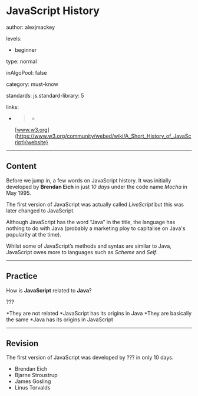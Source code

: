 # JavaScript History
author: alexjmackey

levels:

  - beginner

type: normal

inAlgoPool: false

category: must-know

standards:
  js.standard-library: 5

links:

  - >-
    [www.w3.org](https://www.w3.org/community/webed/wiki/A_Short_History_of_JavaScript){website}

---
## Content

Before we jump in, a few words on JavaScript history. It was initially developed by **Brendan Eich** in just *10 days* under the code name *Mocha* in May 1995.

The first version of JavaScript was actually called *LiveScript* but this was later changed to JavaScript.

Although JavaScript has the word “Java” in the title, the language has nothing to do with Java (probably a marketing ploy to capitalise on Java's popularity at the time).

Whilst some of JavaScript’s methods and syntax are similar to Java, JavaScript owes more to languages such as *Scheme* and *Self*.

---
## Practice

How is **JavaScript** related to **Java**?

???

*They are not related
*JavaScript has its origins in Java
*They are basically the same
*Java has its origins in JavaScript

---
## Revision

The first version of JavaScript was developed by ??? in only 10 days.

* Brendan Eich
* Bjarne Stroustrup
* James Gosling
* Linus Torvalds
